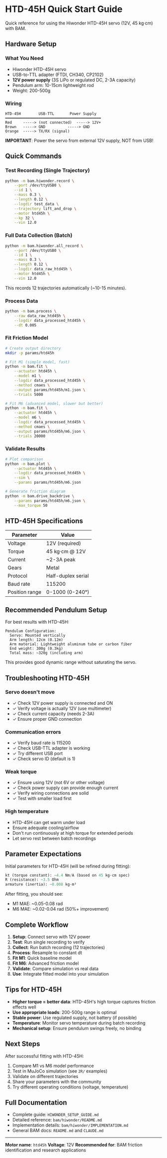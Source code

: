 # HTD-45H Quick Start Guide

Quick reference for using the Hiwonder HTD-45H servo (12V, 45 kg·cm) with BAM.

## Hardware Setup

### What You Need
- Hiwonder HTD-45H servo
- USB-to-TTL adapter (FTDI, CH340, CP2102)
- **12V power supply** (3S LiPo or regulated DC, 2-3A capacity)
- Pendulum arm: 10-15cm lightweight rod
- Weight: 200-500g

### Wiring
```
HTD-45H        USB-TTL       Power Supply
━━━━━━━━━━━━━━━━━━━━━━━━━━━━━━━━━━━━━━━━━━━
Red     -----> (not connected)  -----> 12V+
Brown   -----> GND          -----> GND
Orange  -----> TX/RX (signal)
```

**IMPORTANT**: Power the servo from external 12V supply, NOT from USB!

## Quick Commands

### Test Recording (Single Trajectory)
```bash
python -m bam.hiwonder.record \
    --port /dev/ttyUSB0 \
    --id 1 \
    --mass 0.3 \
    --length 0.12 \
    --logdir test_data \
    --trajectory lift_and_drop \
    --motor htd45h \
    --kp 32 \
    --vin 12.0
```

### Full Data Collection (Batch)
```bash
python -m bam.hiwonder.all_record \
    --port /dev/ttyUSB0 \
    --id 1 \
    --mass 0.3 \
    --length 0.12 \
    --logdir data_raw_htd45h \
    --motor htd45h \
    --vin 12.0
```

This records 12 trajectories automatically (~10-15 minutes).

### Process Data
```bash
python -m bam.process \
    --raw data_raw_htd45h \
    --logdir data_processed_htd45h \
    --dt 0.005
```

### Fit Friction Model
```bash
# Create output directory
mkdir -p params/htd45h

# Fit M1 (simple model, fast)
python -m bam.fit \
    --actuator htd45h \
    --model m1 \
    --logdir data_processed_htd45h \
    --method cmaes \
    --output params/htd45h/m1.json \
    --trials 5000

# Fit M6 (advanced model, slower but better)
python -m bam.fit \
    --actuator htd45h \
    --model m6 \
    --logdir data_processed_htd45h \
    --method cmaes \
    --output params/htd45h/m6.json \
    --trials 20000
```

### Validate Results
```bash
# Plot comparison
python -m bam.plot \
    --actuator htd45h \
    --logdir data_processed_htd45h \
    --sim \
    --params params/htd45h/m6.json

# Generate friction diagram
python -m bam.drive_backdrive \
    --params params/htd45h/m6.json \
    --max_torque 50
```

## HTD-45H Specifications

| Parameter | Value |
|-----------|-------|
| Voltage | 12V (required) |
| Torque | 45 kg·cm @ 12V |
| Current | ~2-3A peak |
| Gears | Metal |
| Protocol | Half-duplex serial |
| Baud rate | 115200 |
| Position range | 0-1000 (0-240°) |

## Recommended Pendulum Setup

For best results with HTD-45H:

```
Pendulum Configuration:
  Servo: Mounted vertically
  Arm length: 12cm (0.12m)
  Arm material: Lightweight aluminum tube or carbon fiber
  End weight: 300g (0.3kg)
  Total mass: ~320g (including arm)
```

This provides good dynamic range without saturating the servo.

## Troubleshooting HTD-45H

### Servo doesn't move
- ✓ Check 12V power supply is connected and ON
- ✓ Verify voltage is actually 12V (use multimeter)
- ✓ Check current capacity (needs 2-3A)
- ✓ Ensure proper GND connection

### Communication errors
- ✓ Verify baud rate is 115200
- ✓ Check USB-TTL adapter is working
- ✓ Try different USB port
- ✓ Check servo ID (default is 1)

### Weak torque
- ✓ Ensure using 12V (not 6V or other voltage)
- ✓ Check power supply can provide enough current
- ✓ Verify wiring connections are solid
- ✓ Test with smaller load first

### High temperature
- HTD-45H can get warm under load
- Ensure adequate cooling/airflow
- Don't run continuously at high torque for extended periods
- Let servo rest between batch recordings

## Parameter Expectations

Initial parameters for HTD-45H (will be refined during fitting):

```python
kt (torque constant): ~4.4 Nm/A (based on 45 kg·cm spec)
R (resistance): ~3.5 Ohm
armature (inertia): ~0.008 kg·m²
```

After fitting, you should see:
- M1 MAE: ~0.05-0.08 rad
- M6 MAE: ~0.02-0.04 rad (50%+ improvement)

## Complete Workflow

1. **Setup**: Connect servo with 12V power
2. **Test**: Run single recording to verify
3. **Collect**: Run batch recording (12 trajectories)
4. **Process**: Resample to constant dt
5. **Fit M1**: Quick baseline model
6. **Fit M6**: Advanced friction model
7. **Validate**: Compare simulation vs real data
8. **Use**: Integrate fitted model into your simulation

## Tips for HTD-45H

- **Higher torque = better data**: HTD-45H's high torque captures friction effects well
- **Use appropriate loads**: 200-500g range is optimal
- **Stable power**: Use regulated supply, not battery (if possible)
- **Temperature**: Monitor servo temperature during batch recording
- **Mechanical setup**: Ensure pendulum swings freely, no binding

## Next Steps

After successful fitting with HTD-45H:

1. Compare M1 vs M6 model performance
2. Test in MuJoCo simulation (see `2R/` examples)
3. Validate on different trajectories
4. Share your parameters with the community
5. Try different operating conditions (voltage, temperature)

## Full Documentation

- Complete guide: `HIWONDER_SETUP_GUIDE.md`
- Detailed reference: `bam/hiwonder/README.md`
- Implementation details: `bam/hiwonder/IMPLEMENTATION.md`
- General BAM docs: `README.md` and `CLAUDE.md`

---

**Motor name**: `htd45h`
**Voltage**: 12V
**Recommended for**: BAM friction identification and research applications
